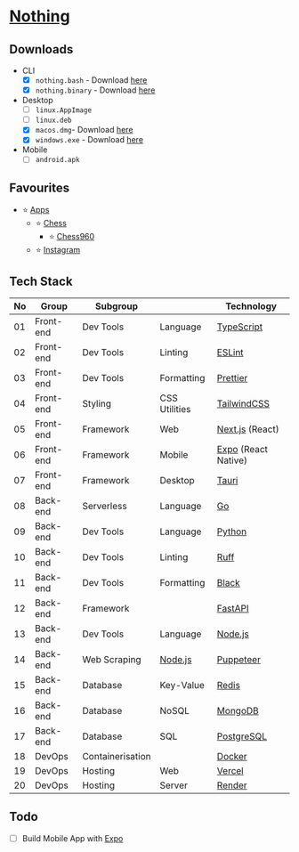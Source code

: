 # [Nothing](https://hieudoanm.github.io/nothing)

## Downloads

- CLI
  - [x] `nothing.bash` - Download [here](./packages/cli/bash/dist/nothing.bash)
  - [x] `nothing.binary` - Download [here](./packages/cli/go/bin/nothing)
- Desktop
  - [ ] `linux.AppImage`
  - [ ] `linux.deb`
  - [x] `macos.dmg`- Download [here](./packages/frontend/web/src-tauri/dist/dmg/nothing_0.0.1_aarch64.dmg)
  - [x] `windows.exe` - Download [here](./packages/frontend/web/src-tauri/dist/exe/nothing_0.0.1_x64-setup.exe)
- Mobile
  - [ ] `android.apk`

## Favourites

- ⭐ [Apps](https://hieudoanm.github.io/nothing/apps)
  - ⭐ [Chess](https://hieudoanm.github.io/nothing/apps/chess)
    - ⭐ [Chess960](https://hieudoanm.github.io/nothing/apps/chess/chess960)
  - ⭐ [Instagram](https://hieudoanm.github.io/nothing/apps/instagram)

## Tech Stack

| No  | Group     | Subgroup         |                    | Technology                  |
| --- | --------- | ---------------- | ------------------ | --------------------------- |
| 01  | Front-end | Dev Tools        | Language           | [TypeScript][typescript]    |
| 02  | Front-end | Dev Tools        | Linting            | [ESLint][eslint]            |
| 03  | Front-end | Dev Tools        | Formatting         | [Prettier][prettier]        |
| 04  | Front-end | Styling          | CSS Utilities      | [TailwindCSS][tailwindcss]  |
| 05  | Front-end | Framework        | Web                | [Next.js][next.js] (React)  |
| 06  | Front-end | Framework        | Mobile             | [Expo][expo] (React Native) |
| 07  | Front-end | Framework        | Desktop            | [Tauri][tauri]              |
| 08  | Back-end  | Serverless       | Language           | [Go][go]                    |
| 09  | Back-end  | Dev Tools        | Language           | [Python][python]            |
| 10  | Back-end  | Dev Tools        | Linting            | [Ruff][ruff]                |
| 11  | Back-end  | Dev Tools        | Formatting         | [Black][black]              |
| 12  | Back-end  | Framework        |                    | [FastAPI][fastapi]          |
| 13  | Back-end  | Dev Tools        | Language           | [Node.js][node.js]          |
| 14  | Back-end  | Web Scraping     | [Node.js][node.js] | [Puppeteer][puppeteer]      |
| 15  | Back-end  | Database         | Key-Value          | [Redis][redis]              |
| 16  | Back-end  | Database         | NoSQL              | [MongoDB][mongodb]          |
| 17  | Back-end  | Database         | SQL                | [PostgreSQL][postgresql]    |
| 18  | DevOps    | Containerisation |                    | [Docker][docker]            |
| 19  | DevOps    | Hosting          | Web                | [Vercel][vercel]            |
| 20  | DevOps    | Hosting          | Server             | [Render][render]            |

## Todo

- [ ] Build Mobile App with [Expo](https://expo.dev)

[black]: https://black.readthedocs.io/en/stable/
[docker]: https://www.docker.com/
[eslint]: https://eslint.org/
[expo]: https://expo.dev/
[fastapi]: https://fastapi.tiangolo.com/
[go]: https://go.dev/
[mongodb]: https://www.mongodb.com/
[next.js]: https://nextjs.org/
[node.js]: https://nodejs.org/en
[postgresql]: https://www.postgresql.org/
[prettier]: https://prettier.io/
[puppeteer]: https://pptr.dev/
[python]: https://www.python.org/
[redis]: https://redis.io/
[render]: https://render.com/
[ruff]: https://docs.astral.sh/ruff/
[tailwindcss]: https://tailwindcss.com/
[tauri]: https://v2.tauri.app/
[typescript]: https://www.typescriptlang.org/
[vercel]: https://vercel.com/
